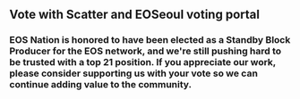 <h2 class='m-p-m-t-b'> Vote with Scatter and EOSeoul voting portal </h2>

<h3 class='m-p-m-t-b'> EOS Nation is honored to have been elected as a Standby Block Producer for the EOS network, and we're still pushing hard to be trusted with a top 21 position. If you appreciate our work, please consider supporting us with your vote so we can continue adding value to the community. </h3>

